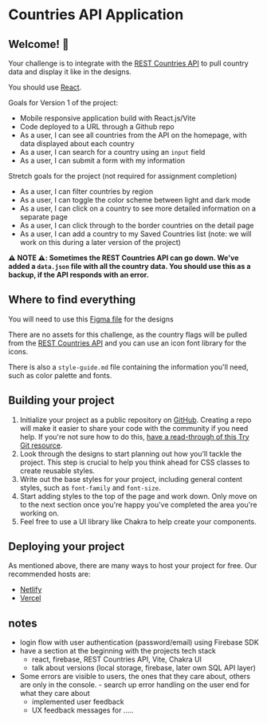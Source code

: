 # Countries API Application

## Welcome! 👋

Your challenge is to integrate with the [REST Countries API](https://restcountries.com) to pull country data and display it like in the designs.

You should use [React](https://reactjs.org).

Goals for Version 1 of the project:

- Mobile responsive application build with React.js/Vite
- Code deployed to a URL through a Github repo
- As a user, I can see all countries from the API on the homepage, with data displayed about each country
- As a user, I can search for a country using an `input` field
- As a user, I can submit a form with my information

Stretch goals for the project (not required for assignment completion)
- As a user, I can filter countries by region
- As a user, I can toggle the color scheme between light and dark mode
- As a user, I can click on a country to see more detailed information on a separate page
- As a user, I can click through to the border countries on the detail page
- As a user, I can add a country to my Saved Countries list (note: we will work on this during a later version of the project)


**⚠️ NOTE ⚠️: Sometimes the REST Countries API can go down. We've added a `data.json` file with all the country data. You should use this as a backup, if the API responds with an error.**

## Where to find everything

You will need to use this [Figma file](https://www.figma.com/design/YuEMNteoQic0h6RRiYprpV/Countries-API-Project?m=auto&t=C9b6FsfUdPspzaqu-1) for the designs

There are no assets for this challenge, as the country flags will be pulled from the [REST Countries API](https://restcountries.com) and you can use an icon font library for the icons.

There is also a `style-guide.md` file containing the information you'll need, such as color palette and fonts.

## Building your project
1. Initialize your project as a public repository on [GitHub](https://github.com/). Creating a repo will make it easier to share your code with the community if you need help. If you're not sure how to do this, [have a read-through of this Try Git resource](https://try.github.io/).
2. Look through the designs to start planning out how you'll tackle the project. This step is crucial to help you think ahead for CSS classes to create reusable styles.
3. Write out the base styles for your project, including general content styles, such as `font-family` and `font-size`.
4. Start adding styles to the top of the page and work down. Only move on to the next section once you're happy you've completed the area you're working on.
5. Feel free to use a UI library like Chakra to help create your components.

## Deploying your project

As mentioned above, there are many ways to host your project for free. Our recommended hosts are:

- [Netlify](https://www.netlify.com/)
- [Vercel](https://vercel.com/)


## notes
- login flow with user authentication (password/email) using Firebase SDK 
- have a section at the beginning with the projects tech stack
    - react, firebase, REST Countries API, Vite, Chakra UI
    - talk about versions (local storage, firebase, later own SQL API layer)
- Some errors are visible to users, the ones that they care about, others are only in the console. - search up error handling on the user end for what they care about 
    - implemented user feedback 
    - UX feedback messages for ..... 